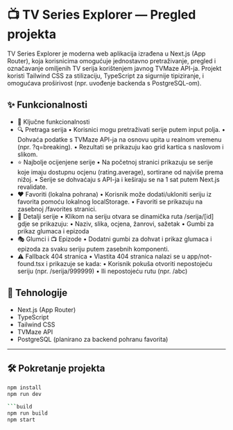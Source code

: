 # 📺 TV Series Explorer — Pregled projekta

TV Series Explorer je moderna web aplikacija izrađena u Next.js (App Router), koja korisnicima omogućuje jednostavno pretraživanje, pregled i označavanje omiljenih TV serija korištenjem javnog TVMaze API-ja. Projekt koristi Tailwind CSS za stilizaciju, TypeScript za sigurnije tipiziranje, i omogućava proširivost (npr. uvođenje backenda s PostgreSQL-om).


## ✨ Funkcionalnosti

- 🔧 Ključne funkcionalnosti
- 🔍 Pretraga serija
    • Korisnici mogu pretraživati serije putem input polja.
    • Dohvaća podatke s TVMaze API-ja na osnovu upita u realnom vremenu (npr. ?q=breaking).
    • Rezultati se prikazuju kao grid kartica s naslovom i slikom.
- ⭐ Najbolje ocijenjene serije
    • Na početnoj stranici prikazuju se serije koje imaju dostupnu ocjenu (rating.average), sortirane od najviše prema nižoj.
    • Serije se dohvaćaju s API-ja i keširaju se na 1 sat putem Next.js revalidate.
- ❤️ Favoriti (lokalna pohrana)
    • Korisnik može dodati/ukloniti seriju iz favorita pomoću lokalnog localStorage.
    • Favoriti se prikazuju na zasebnoj /favorites stranici.
- 📃 Detalji serije
    • Klikom na seriju otvara se dinamička ruta /serija/[id] gdje se prikazuju:
    • Naziv, slika, ocjena, žanrovi, sažetak
    • Gumbi za prikaz glumaca i epizoda
- 🎭 Glumci i 📺 Epizode
    • Dodatni gumbi za dohvat i prikaz glumaca i epizoda za svaku seriju putem zasebnih komponenti.
- ⚠️ Fallback 404 stranica
    • Vlastita 404 stranica nalazi se u app/not-found.tsx i prikazuje se kada:
    • Korisnik pokuša otvoriti nepostojeću seriju (npr. /serija/999999)
    • Ili nepostojeću rutu (npr. /abc)


## 🚀 Tehnologije

- Next.js (App Router)
- TypeScript
- Tailwind CSS
- TVMaze API
- PostgreSQL (planirano za backend pohranu favorita)

---

## 🛠️ Pokretanje projekta

```bash
npm install
npm run dev

```build
npm run build
npm start

